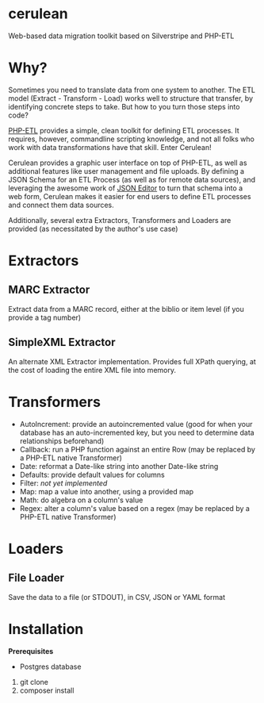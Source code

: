 # cerulean
Web-based data migration toolkit based on Silverstripe and PHP-ETL

# Why? #
Sometimes you need to translate data from one system to another.  The ETL model (Extract - Transform - Load) works well to structure that transfer, by identifying concrete steps to take.  But how to you turn those steps into code?

[PHP-ETL](https://github.com/leomarquine/php-etl) provides a simple, clean toolkit for defining ETL processes.  It requires, however, commandline scripting knowledge, and not all folks who work with data transformations have that skill.  Enter Cerulean!

Cerulean provides a graphic user interface on top of PHP-ETL, as well as additional features like user management and file uploads.  By defining a JSON Schema for an ETL Process (as well as for remote data sources), and leveraging the awesome work of [JSON Editor](https://github.com/json-editor/json-editor) to turn that schema into a web form, Cerulean makes it easier for end users to define ETL processes and connect them data sources.

Additionally, several extra Extractors, Transformers and Loaders are provided (as necessitated by the author's use case)

# Extractors #

## MARC Extractor ##
Extract data from a MARC record, either at the biblio or item level (if you provide a tag number)

## SimpleXML Extractor ##
An alternate XML Extractor implementation.  Provides full XPath querying, at the cost of loading the entire XML file into memory.

# Transformers #
- AutoIncrement: provide an autoincremented value (good for when your database has an auto-incremented key, but you need to determine data relationships beforehand)
- Callback: run a PHP function against an entire Row (may be replaced by a PHP-ETL native Transformer)
- Date: reformat a Date-like string into another Date-like string
- Defaults: provide default values for columns
- Filter:  *not yet implemented*
- Map: map a value into another, using a provided map
- Math: do algebra on a column's value
- Regex: alter a column's value based on a regex (may be replaced by a PHP-ETL native Transformer)

# Loaders #

## File Loader ##
Save the data to a file (or STDOUT), in CSV, JSON or YAML format

# Installation

**Prerequisites**
- Postgres database

1. git clone
2. composer install
